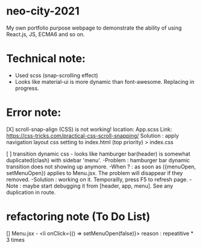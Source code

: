 # neo-city-2021
My own portfolio purpose webpage to demonstrate the ability of using React.js, JS, ECMA6 and so on.

# Technical note:
- Used scss (snap-scrolling effect)
- Looks like material-ui is more dynamic than font-awesome. Replacing in progress.


# Error note:
[X] scroll-snap-align (CSS) is not working!
location: App.scss
Link: https://css-tricks.com/practical-css-scroll-snapping/
Solution : apply navigation layout css setting to index.html (top priority) > index.css

[ ] transition dynamic css - looks like hamburger bar(header) is somewhat duplicated(clash) with sidebar 'menu'. 
-Problem : hamburger bar dynamic transition does not showing up anymore.
-When ? :
as soon as ({menuOpen, setMenuOpen}) applies to Menu.jsx.
The problem will disappear if they removed.
-Solution : working on it. Temporailly, press F5 to refresh page.
-Note : maybe start debugging it from [header, app, menu]. 
See any duplication in route.

# refactoring note (To Do List)
[] Menu.jsx - <li onClick={() => setMenuOpen(false)}>
reason : repeatitive * 3 times